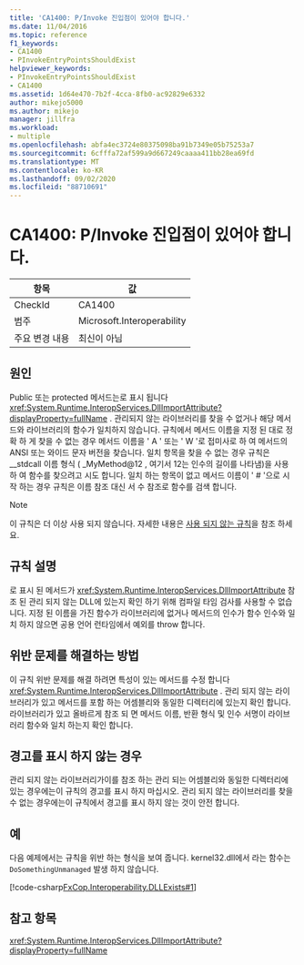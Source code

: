 ```yaml
---
title: 'CA1400: P/Invoke 진입점이 있어야 합니다.'
ms.date: 11/04/2016
ms.topic: reference
f1_keywords:
- CA1400
- PInvokeEntryPointsShouldExist
helpviewer_keywords:
- PInvokeEntryPointsShouldExist
- CA1400
ms.assetid: 1d64e470-7b2f-4cca-8fb0-ac92829e6332
author: mikejo5000
ms.author: mikejo
manager: jillfra
ms.workload:
- multiple
ms.openlocfilehash: abfa4ec3724e80375098ba91b7349e05b75253a7
ms.sourcegitcommit: 6cfffa72af599a9d667249caaaa411bb28ea69fd
ms.translationtype: MT
ms.contentlocale: ko-KR
ms.lasthandoff: 09/02/2020
ms.locfileid: "88710691"
---
```

# <a name="ca1400-pinvoke-entry-points-should-exist"></a>CA1400: P/Invoke 진입점이 있어야 합니다.

|항목|값|
|-|-|
|CheckId|CA1400|
|범주|Microsoft.Interoperability|
|주요 변경 내용|최신이 아님|

## <a name="cause"></a>원인
Public 또는 protected 메서드는로 표시 됩니다 <xref:System.Runtime.InteropServices.DllImportAttribute?displayProperty=fullName> . 관리되지 않는 라이브러리를 찾을 수 없거나 해당 메서드와 라이브러리의 함수가 일치하지 않습니다. 규칙에서 메서드 이름을 지정 된 대로 정확 하 게 찾을 수 없는 경우 메서드 이름을 ' A ' 또는 ' W '로 접미사로 하 여 메서드의 ANSI 또는 와이드 문자 버전을 찾습니다. 일치 항목을 찾을 수 없는 경우 규칙은 __stdcall 이름 형식 ( _MyMethod@12 , 여기서 12는 인수의 길이를 나타냄)을 사용 하 여 함수를 찾으려고 시도 합니다. 일치 하는 항목이 없고 메서드 이름이 ' # '으로 시작 하는 경우 규칙은 이름 참조 대신 서 수 참조로 함수를 검색 합니다.

> [!NOTE]
> 이 규칙은 더 이상 사용 되지 않습니다. 자세한 내용은 [사용 되지 않는 규칙](fxcop-rule-port-status.md#deprecated-rules)을 참조 하세요.

## <a name="rule-description"></a>규칙 설명
로 표시 된 메서드가 <xref:System.Runtime.InteropServices.DllImportAttribute> 참조 된 관리 되지 않는 DLL에 있는지 확인 하기 위해 컴파일 타임 검사를 사용할 수 없습니다. 지정 된 이름을 가진 함수가 라이브러리에 없거나 메서드의 인수가 함수 인수와 일치 하지 않으면 공용 언어 런타임에서 예외를 throw 합니다.

## <a name="how-to-fix-violations"></a>위반 문제를 해결하는 방법
이 규칙 위반 문제를 해결 하려면 특성이 있는 메서드를 수정 합니다 <xref:System.Runtime.InteropServices.DllImportAttribute> . 관리 되지 않는 라이브러리가 있고 메서드를 포함 하는 어셈블리와 동일한 디렉터리에 있는지 확인 합니다. 라이브러리가 있고 올바르게 참조 되 면 메서드 이름, 반환 형식 및 인수 서명이 라이브러리 함수와 일치 하는지 확인 합니다.

## <a name="when-to-suppress-warnings"></a>경고를 표시 하지 않는 경우
관리 되지 않는 라이브러리가이를 참조 하는 관리 되는 어셈블리와 동일한 디렉터리에 있는 경우에는이 규칙의 경고를 표시 하지 마십시오. 관리 되지 않는 라이브러리를 찾을 수 없는 경우에는이 규칙에서 경고를 표시 하지 않는 것이 안전 합니다.

## <a name="example"></a>예
다음 예제에서는 규칙을 위반 하는 형식을 보여 줍니다. kernel32.dll에서 라는 함수는 `DoSomethingUnmanaged` 발생 하지 않습니다.

[!code-csharp[FxCop.Interoperability.DLLExists#1](../code-quality/codesnippet/CSharp/ca1400-p-invoke-entry-points-should-exist_1.cs)]

## <a name="see-also"></a>참고 항목
 <xref:System.Runtime.InteropServices.DllImportAttribute?displayProperty=fullName>
